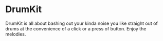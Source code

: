 # DrumKit
 DrumKit is all about bashing out your kinda noise you like straight out of drums at the convenience of a click or a press of button. Enjoy the melodies.
